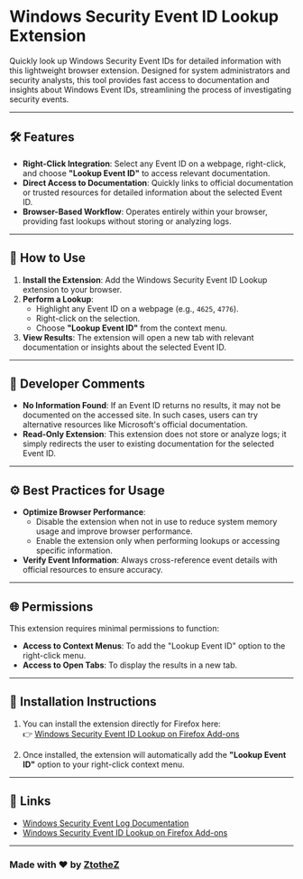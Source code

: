 # Windows Security Event ID Lookup Extension

Quickly look up Windows Security Event IDs for detailed information with this lightweight browser extension. Designed for system administrators and security analysts, this tool provides fast access to documentation and insights about Windows Event IDs, streamlining the process of investigating security events.

---

## 🛠 Features

- **Right-Click Integration**: Select any Event ID on a webpage, right-click, and choose **"Lookup Event ID"** to access relevant documentation.
- **Direct Access to Documentation**: Quickly links to official documentation or trusted resources for detailed information about the selected Event ID.
- **Browser-Based Workflow**: Operates entirely within your browser, providing fast lookups without storing or analyzing logs.

---

## 🚀 How to Use

1. **Install the Extension**: Add the Windows Security Event ID Lookup extension to your browser.
2. **Perform a Lookup**:
   - Highlight any Event ID on a webpage (e.g., `4625`, `4776`).
   - Right-click on the selection.
   - Choose **"Lookup Event ID"** from the context menu.
3. **View Results**: The extension will open a new tab with relevant documentation or insights about the selected Event ID.

---

## 📝 Developer Comments

- **No Information Found**: If an Event ID returns no results, it may not be documented on the accessed site. In such cases, users can try alternative resources like Microsoft's official documentation.
- **Read-Only Extension**: This extension does not store or analyze logs; it simply redirects the user to existing documentation for the selected Event ID.

---

## ⚙️ Best Practices for Usage

- **Optimize Browser Performance**: 
  - Disable the extension when not in use to reduce system memory usage and improve browser performance.
  - Enable the extension only when performing lookups or accessing specific information.
- **Verify Event Information**: Always cross-reference event details with official resources to ensure accuracy.

---

## 🌐 Permissions

This extension requires minimal permissions to function:
- **Access to Context Menus**: To add the "Lookup Event ID" option to the right-click menu.
- **Access to Open Tabs**: To display the results in a new tab.

---

## 🔧 Installation Instructions

1. You can install the extension directly for Firefox here:  
   👉 [Windows Security Event ID Lookup on Firefox Add-ons](https://addons.mozilla.org/en-US/firefox/addon/win-event-lookup/)

2. Once installed, the extension will automatically add the **"Lookup Event ID"** option to your right-click context menu.

---

## 🔗 Links

- [Windows Security Event Log Documentation](https://docs.microsoft.com/en-us/windows/security/threat-protection/auditing/event-logs)
- [Windows Security Event ID Lookup on Firefox Add-ons](https://addons.mozilla.org/en-US/firefox/addon/win-event-lookup/)

---

### Made with ❤️ by [ZtotheZ](https://github.com/ztothez)

